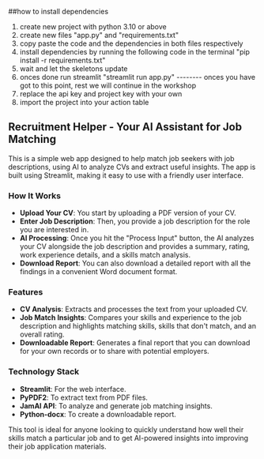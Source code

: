 ##how to install dependencies
1. create new project with python 3.10 or above
2. create new files "app.py" and "requirements.txt"
3. copy paste the code and the dependencies in both files respectively
4. install dependencies by running the following code in the terminal "pip install -r requirements.txt"
5. wait and let the skeletons update
6. onces done run streamlit "streamlit run app.py"
-------- onces you have got to this point, rest we will continue in the workshop
7. replace the api key and project key with your own
8. import the project into your action table



## Recruitment Helper - Your AI Assistant for Job Matching

This is a simple web app designed to help match job seekers with job descriptions, using AI to analyze CVs and extract useful insights. The app is built using Streamlit, making it easy to use with a friendly user interface.

### How It Works

- **Upload Your CV**: You start by uploading a PDF version of your CV.
- **Enter Job Description**: Then, you provide a job description for the role you are interested in.
- **AI Processing**: Once you hit the "Process Input" button, the AI analyzes your CV alongside the job description and provides a summary, rating, work experience details, and a skills match analysis.
- **Download Report**: You can also download a detailed report with all the findings in a convenient Word document format.

### Features

- **CV Analysis**: Extracts and processes the text from your uploaded CV.
- **Job Match Insights**: Compares your skills and experience to the job description and highlights matching skills, skills that don't match, and an overall rating.
- **Downloadable Report**: Generates a final report that you can download for your own records or to share with potential employers.

### Technology Stack

- **Streamlit**: For the web interface.
- **PyPDF2**: To extract text from PDF files.
- **JamAI API**: To analyze and generate job matching insights.
- **Python-docx**: To create a downloadable report.

This tool is ideal for anyone looking to quickly understand how well their skills match a particular job and to get AI-powered insights into improving their job application materials.

